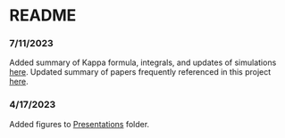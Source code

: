 # README

### 7/11/2023
Added summary of Kappa formula, integrals, and updates of simulations [here](Kappa_Summary.md). Updated summary of papers frequently referenced in this project [here](Summaries_of_Papers.md).

### 4/17/2023
Added figures to [Presentations](Presentations) folder.
